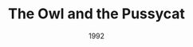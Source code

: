 ---
layout: productions
title: The Owl and the Pussycat
date: 1992
featured_image:
category:
Theatre: Players by the Sea
cast:
crew:
- Director: Michael Lipp
external_links:
---